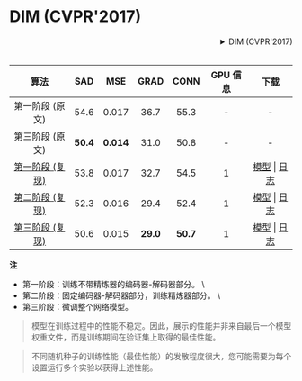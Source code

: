 # DIM (CVPR'2017)

<!-- [ALGORITHM] -->

<details>
<summary align="right">DIM (CVPR'2017)</summary>

```bibtex
@inproceedings{xu2017deep,
  title={Deep image matting},
  author={Xu, Ning and Price, Brian and Cohen, Scott and Huang, Thomas},
  booktitle={Proceedings of the IEEE Conference on Computer Vision and Pattern Recognition},
  pages={2970--2979},
  year={2017}
}
```

</details>

<br/>

|                                  算法                                   |   SAD    |    MSE    |   GRAD   |   CONN   | GPU 信息 |                                                                                                                                下载                                                                                                                                 |
| :---------------------------------------------------------------------: | :------: | :-------: | :------: | :------: | :------: | :-----------------------------------------------------------------------------------------------------------------------------------------------------------------------------------------------------------------------------------------------------------------: |
|                             第一阶段 (原文)                             |   54.6   |   0.017   |   36.7   |   55.3   |    -     |                                                                                                                                  -                                                                                                                                  |
|                             第三阶段 (原文)                             | **50.4** | **0.014** |   31.0   |   50.8   |    -     |                                                                                                                                  -                                                                                                                                  |
|   [第一阶段 (复现)](/configs/dim/dim_stage1-v16_1000k-1xb1_comp1k.py)   |   53.8   |   0.017   |   32.7   |   54.5   |    1     |     [模型](https://download.openmmlab.com/mmediting/mattors/dim/dim_stage1_v16_1x1_1000k_comp1k_SAD-53.8_20200605_140257-979a420f.pth) \| [日志](https://download.openmmlab.com/mmediting/mattors/dim/dim_stage1_v16_1x1_1000k_comp1k_20200605_140257.log.json)     |
| [第二阶段 (复现)](/configs/dim/dim_stage2-v16-pln_1000k-1xb1_comp1k.py) |   52.3   |   0.016   |   29.4   |   52.4   |    1     | [模型](https://download.openmmlab.com/mmediting/mattors/dim/dim_stage2_v16_pln_1x1_1000k_comp1k_SAD-52.3_20200607_171909-d83c4775.pth) \| [日志](https://download.openmmlab.com/mmediting/mattors/dim/dim_stage2_v16_pln_1x1_1000k_comp1k_20200607_171909.log.json) |
| [第三阶段 (复现)](/configs/dim/dim_stage3-v16-pln_1000k-1xb1_comp1k.py) |   50.6   |   0.015   | **29.0** | **50.7** |    1     | [模型](https://download.openmmlab.com/mmediting/mattors/dim/dim_stage3_v16_pln_1x1_1000k_comp1k_SAD-50.6_20200609_111851-647f24b6.pth) \| [日志](https://download.openmmlab.com/mmediting/mattors/dim/dim_stage3_v16_pln_1x1_1000k_comp1k_20200609_111851.log.json) |

**注**

- 第一阶段：训练不带精炼器的编码器-解码器部分。 \\
- 第二阶段：固定编码器-解码器部分，训练精炼器部分。 \\
- 第三阶段：微调整个网络模型。

> 模型在训练过程中的性能不稳定。因此，展示的性能并非来自最后一个模型权重文件，而是训练期间在验证集上取得的最佳性能。

> 不同随机种子的训练性能（最佳性能）的发散程度很大，您可能需要为每个设置运行多个实验以获得上述性能。
